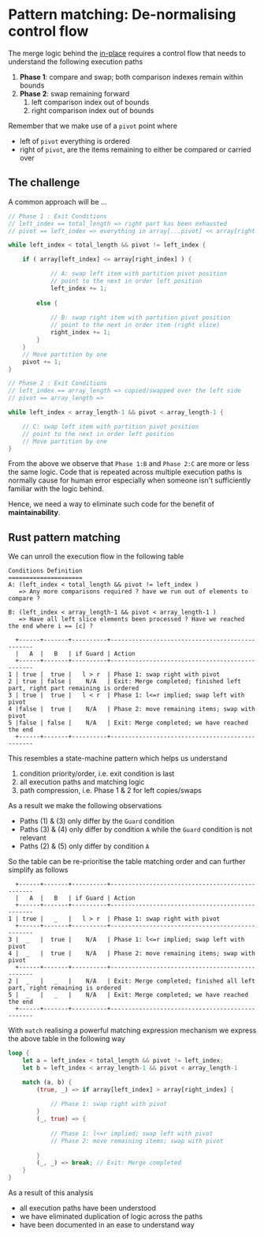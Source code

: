 # Pattern matching: De-normalising control flow
 
The merge logic behind the [in-place](./merge_in_place.md) requires a control flow that needs to understand the following execution paths
1. **Phase 1**: compare and swap; both comparison indexes remain within bounds
2. **Phase 2**: swap remaining forward
   1. left comparison index out of bounds
   2. right comparison index out of bounds

Remember that we make use of a `pivot` point where 
* left of `pivot` everything is ordered
* right of `pivot`, are the items remaining to either be compared or carried over

## The challenge 
A common approach will be ... 
```rust
// Phase 1 : Exit Conditions
// left_index == total_length => right part has been exhausted
// pivot == left_index => everything in array[...pivot] << array[right index...], no more comparisons needed

while left_index < total_length && pivot != left_index {

    if ( array[left_index] <= array[right_index] ) {

            // A: swap left item with partition pivot position
            // point to the next in order left position
            left_index += 1;
            
        else {
        
            // B: swap right item with partition pivot position
            // point to the next in order item (right slice)
            right_index += 1;
        }
    }
    // Move partition by one
    pivot += 1;
}

// Phase 2 : Exit Conditions
// left_index == array_length => copied/swapped over the left side
// pivot == array_length => 

while left_index < array_length-1 && pivot < array_length-1 {

    // C: swap left item with partition pivot position
    // point to the next in order left position
    // Move partition by one
}
```
From the above we observe that `Phase 1:B` and `Phase 2:C` are more or less the same logic. Code that is repeated across multiple execution paths is normally cause for human error especially when someone isn't sufficiently familiar with the logic behind.

Hence, we need a way to eliminate such code for the benefit of **maintainability**.

## Rust pattern matching
We can unroll the execution flow in the following table

```
Conditions Definition
=====================
A: (left_index < total_length && pivot != left_index ) 
   => Any more comparisons required ? have we run out of elements to compare ?

B: (left_index < array_length-1 && pivot < array_length-1 )
   => Have all left slice elements been processed ? Have we reached the end where i == [c] ?
   
  +------+-------+----------+------------------------------------------------
  |   A  |   B   | if Guard | Action
  +------+-------+----------+------------------------------------------------
1 | true |  true |   l > r  | Phase 1: swap right with pivot
2 | true | false |    N/A   | Exit: Merge completed; finished left part, right part remaining is ordered
3 | true |  true |   l < r  | Phase 1: l<=r implied; swap left with pivot
4 |false |  true |    N/A   | Phase 2: move remaining items; swap with pivot
5 |false | false |    N/A   | Exit: Merge completed; we have reached the end
  +------+-------+----------+------------------------------------------------
```
This resembles a state-machine pattern which helps us understand
1. condition priority/order, i.e. exit condition is last
2. all execution paths and matching logic
3. path compression, i.e. Phase 1 & 2 for left copies/swaps

As a result we make the following observations
* Paths (1) & (3) only differ by the `Guard` condition
* Paths (3) & (4) only differ by condition `A` while the `Guard` condition is not relevant
* Paths (2) & (5) only differ by condition `A`

So the table can be re-prioritise the table matching order and can further simplify as follows
```gitignore
  +------+-------+----------+------------------------------------------------
  |   A  |   B   | if Guard | Action
  +------+-------+----------+------------------------------------------------
1 | true |   _   |   l > r  | Phase 1: swap right with pivot
  +------+-------+----------+------------------------------------------------
3 |  _   |  true |    N/A   | Phase 1: l<=r implied; swap left with pivot
4 |  _   |  true |    N/A   | Phase 2: move remaining items; swap with pivot
  +------+-------+----------+------------------------------------------------
2 |  _   |   _   |    N/A   | Exit: Merge completed; finished all left part, right remaining is ordered
5 |  _   |   _   |    N/A   | Exit: Merge completed; we have reached the end
  +------+-------+----------+------------------------------------------------
```

With `match` realising a powerful matching expression mechanism we express the above table in the following way

```rust
loop {
    let a = left_index < total_length && pivot != left_index;
    let b = left_index < array_length-1 && pivot < array_length-1

    match (a, b) {
        (true, _) => if array[left_index] > array[right_index] {
            
            // Phase 1: swap right with pivot
        }  
        (_, true) => {
        
            // Phase 1: l<=r implied; swap left with pivot
            // Phase 2: move remaining items; swap with pivot
     
        }
        (_, _) => break; // Exit: Merge completed
    }
}
```
As a result of this analysis 
* all execution paths have been understood
* we have eliminated duplication of logic across the paths
* have been documented in an ease to understand way



